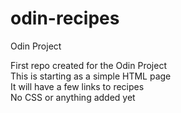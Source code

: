# odin-recipes
Odin Project

First repo created for the Odin Project  
This is starting as a simple HTML page  
It will have a few links to recipes  
No CSS or anything added yet  
